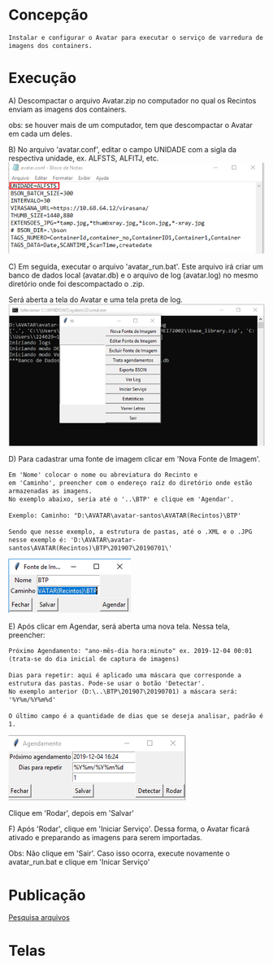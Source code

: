 # Concepção

    Instalar e configurar o Avatar para executar o serviço de varredura de imagens dos containers. 
 
# Execução
A) Descompactar o arquivo Avatar.zip no computador no qual os Recintos enviam as imagens dos containers.

   obs: se houver mais de um computador, tem que descompactar o Avatar em cada um deles.
   
B) No arquivo 'avatar.conf', editar o campo UNIDADE com a sigla da respectiva unidade, ex. ALFSTS, ALFITJ, etc.
![Pesquisa arquivos](../images/exemplos/avatar/avatar-conf.png)


C) Em seguida, executar o arquivo 'avatar_run.bat'. 
Este arquivo irá criar um banco de dados local (avatar.db) e o arquivo de log (avatar.log) no mesmo diretório onde foi descompactado o .zip.
   
   Será aberta a tela do Avatar e uma tela preta de log.
![Pesquisa arquivos](../images/exemplos/avatar/avatar_1.png)

D) Para cadastrar uma fonte de imagem clicar em 'Nova Fonte de Imagem'.
    
    Em 'Nome' colocar o nome ou abreviatura do Recinto e 
    em 'Caminho', preencher com o endereço raíz do diretório onde estão armazenadas as imagens.
    No exemplo abaixo, seria até o '..\BTP' e clique em 'Agendar'.
    
    Exemplo: Caminho: "D:\AVATAR\avatar-santos\AVATAR(Recintos)\BTP'
    
    Sendo que nesse exemplo, a estrutura de pastas, até o .XML e o .JPG nesse exemplo é: 'D:\AVATAR\avatar-santos\AVATAR(Recintos)\BTP\201907\20190701\' 

![Pesquisa arquivos](../images/exemplos/avatar/avatar_2.png)
    
E) Após clicar em Agendar, será aberta uma nova tela. Nessa tela, preencher:

    Próximo Agendamento: "ano-mês-dia hora:minuto" ex. 2019-12-04 00:01
    (trata-se do dia inicial de captura de imagens)
        
    Dias para repetir: aqui é aplicado uma máscara que corresponde a estrutura das pastas. Pode-se usar o botão 'Detectar'.
    No exemplo anterior (D:\..\BTP\201907\20190701) a máscara será: '%Y%m/%Y%m%d'
    
    O último campo é a quantidade de dias que se deseja analisar, padrão é 1.

![Pesquisa arquivos](../images/exemplos/avatar/avatar_3.png)

Clique em 'Rodar', depois em 'Salvar'

F) Após 'Rodar', clique em 'Iniciar Serviço'. Dessa forma, o Avatar ficará ativado e preparando as imagens para serem importadas.

Obs: Não clique em 'Sair'. Caso isso ocorra, execute novamente o avatar_run.bat e clique em 'Inicar Serviço'
# Publicação

[Pesquisa arquivos](https://ajna.labin.rf08.srf/virasana/files)  

# Telas



